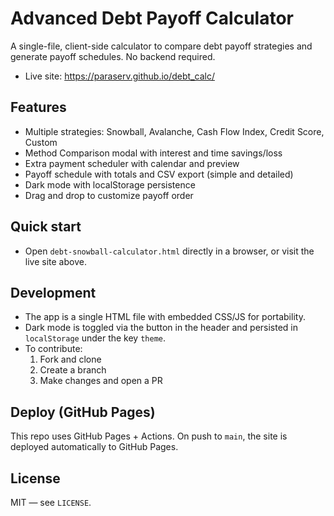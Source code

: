 # Advanced Debt Payoff Calculator

A single-file, client-side calculator to compare debt payoff strategies and generate payoff schedules. No backend required.

- Live site: https://paraserv.github.io/debt_calc/

## Features
- Multiple strategies: Snowball, Avalanche, Cash Flow Index, Credit Score, Custom
- Method Comparison modal with interest and time savings/loss
- Extra payment scheduler with calendar and preview
- Payoff schedule with totals and CSV export (simple and detailed)
- Dark mode with localStorage persistence
- Drag and drop to customize payoff order

## Quick start
- Open `debt-snowball-calculator.html` directly in a browser, or visit the live site above.

## Development
- The app is a single HTML file with embedded CSS/JS for portability.
- Dark mode is toggled via the button in the header and persisted in `localStorage` under the key `theme`.
- To contribute:
  1. Fork and clone
  2. Create a branch
  3. Make changes and open a PR

## Deploy (GitHub Pages)
This repo uses GitHub Pages + Actions. On push to `main`, the site is deployed automatically to GitHub Pages.

## License
MIT — see `LICENSE`.
